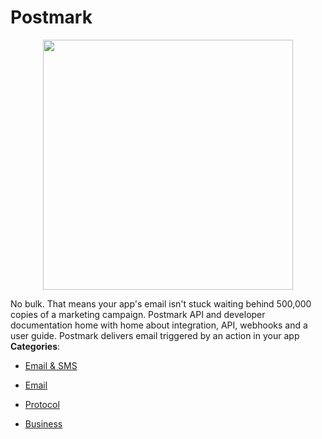# Postmark

<p align="center">
    <img width="400" src="https://raw.githubusercontent.com/awesome-apis/awesome-apis/apis/postmark/logo_256x256.png" />
</p>


No bulk. That means your app's email isn't stuck waiting behind 500,000 copies of a marketing campaign. Postmark API and developer documentation home with home about integration, API, webhooks and a user guide. Postmark delivers email triggered by an action in your app
**Categories**:

- [Email & SMS](https://github/awesome-apis/awesome-apis#email-and-sms)

- [Email](https://github/awesome-apis/awesome-apis#email)

- [Protocol](https://github/awesome-apis/awesome-apis#protocol)

- [Business](https://github/awesome-apis/awesome-apis#business)



